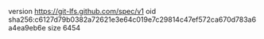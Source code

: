 version https://git-lfs.github.com/spec/v1
oid sha256:c6127d79b0382a72621e3e64c019e7c29814c47ef572ca670d783a6a4ea9eb6e
size 6454

